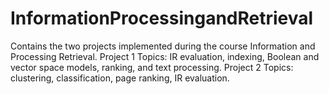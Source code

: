 # InformationProcessingandRetrieval

Contains the two projects implemented during the course Information and Processing Retrieval.
Project 1 Topics: IR evaluation, indexing, Boolean and vector space models, ranking, and text processing.
Project 2 Topics: clustering, classification, page ranking, IR evaluation.
